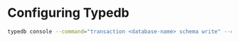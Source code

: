 # Configuring Typedb

```sh
typedb console --command="transaction <database-name> schema write" --command="source <path-to-schema.tql>" --command="commit"
```
